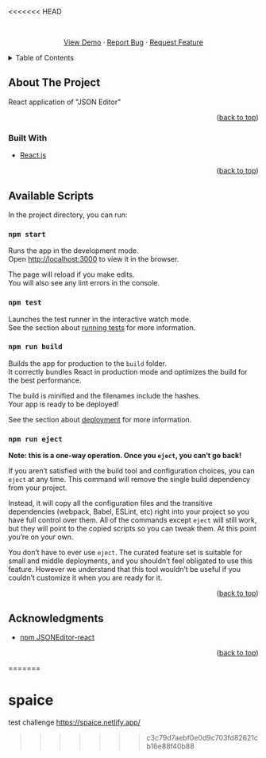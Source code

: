 <<<<<<< HEAD
<div id="top"></div>


<!-- PROJECT LOGO -->
<br />
<div align="center">
  <p align="center">
    <a href="https://spaice.netlify.app/">View Demo</a>
    ·
    <a href="https://github.com/shreeji0312/spaice/issues">Report Bug</a>
    ·
    <a href="https://github.com/shreeji0312/spaice/issues">Request Feature</a>
  </p>
</div>



<!-- TABLE OF CONTENTS -->
<details>
  <summary>Table of Contents</summary>
  <ol>
    <li>
      <a href="#about-the-project">About The Project</a>
      <ul>
        <li><a href="#built-with">Built With</a></li>
      </ul>
    </li>
    <li>
      <a href="#getting-started">Getting Started</a>
    </li>
    <li><a href="#acknowledgments">Acknowledgments</a></li>
  </ol>
</details>



<!-- ABOUT THE PROJECT -->
## About The Project

React application of "JSON Editor"


<p align="right">(<a href="#top">back to top</a>)</p>



### Built With


* [React.js](https://reactjs.org/)


<p align="right">(<a href="#top">back to top</a>)</p>



<!-- GETTING STARTED -->
## Available Scripts

In the project directory, you can run:

### `npm start`

Runs the app in the development mode.\
Open [http://localhost:3000](http://localhost:3000) to view it in the browser.

The page will reload if you make edits.\
You will also see any lint errors in the console.

### `npm test`

Launches the test runner in the interactive watch mode.\
See the section about [running tests](https://facebook.github.io/create-react-app/docs/running-tests) for more information.

### `npm run build`

Builds the app for production to the `build` folder.\
It correctly bundles React in production mode and optimizes the build for the best performance.

The build is minified and the filenames include the hashes.\
Your app is ready to be deployed!

See the section about [deployment](https://facebook.github.io/create-react-app/docs/deployment) for more information.

### `npm run eject`

**Note: this is a one-way operation. Once you `eject`, you can’t go back!**

If you aren’t satisfied with the build tool and configuration choices, you can `eject` at any time. This command will remove the single build dependency from your project.

Instead, it will copy all the configuration files and the transitive dependencies (webpack, Babel, ESLint, etc) right into your project so you have full control over them. All of the commands except `eject` will still work, but they will point to the copied scripts so you can tweak them. At this point you’re on your own.

You don’t have to ever use `eject`. The curated feature set is suitable for small and middle deployments, and you shouldn’t feel obligated to use this feature. However we understand that this tool wouldn’t be useful if you couldn’t customize it when you are ready for it.

<p align="right">(<a href="#top">back to top</a>)</p>



<!-- ACKNOWLEDGMENTS -->
## Acknowledgments

* [npm JSONEditor-react](https://www.npmjs.com/package/jsoneditor-react)


<p align="right">(<a href="#top">back to top</a>)</p>

=======
# spaice
 test challenge
 https://spaice.netlify.app/
>>>>>>> c3c79d7aebf0e0d9c703fd82621cb16e88f40b88
